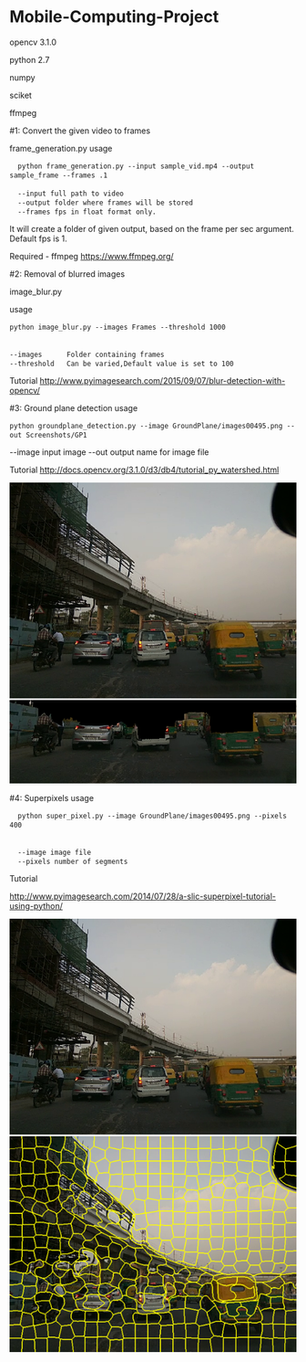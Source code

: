 # Mobile-Computing-Project

opencv 3.1.0

python 2.7

numpy

sciket

ffmpeg


#1: Convert the given video to frames 

frame_generation.py
usage

      python frame_generation.py --input sample_vid.mp4 --output sample_frame --frames .1
      
      --input full path to video
      --output folder where frames will be stored
      --frames fps in float format only.

It will create a folder of given output, based on the frame per sec argument. Default fps is 1.

Required - ffmpeg
https://www.ffmpeg.org/

#2: Removal of blurred images

image_blur.py

usage

    python image_blur.py --images Frames --threshold 1000


	--images      Folder containing frames
	--threshold   Can be varied,Default value is set to 100

Tutorial 
  http://www.pyimagesearch.com/2015/09/07/blur-detection-with-opencv/


#3: Ground plane detection
usage
	
	python groundplane_detection.py --image GroundPlane/images00495.png --out Screenshots/GP1
  --image input image
  --out output name for image file

Tutorial 
  http://docs.opencv.org/3.1.0/d3/db4/tutorial_py_watershed.html

![alt text](Screenshots/images00495.png "Description goes here")
![alt text](Screenshots/GP1.png "Description goes here")

#4: Superpixels 
usage
      
      python super_pixel.py --image GroundPlane/images00495.png --pixels 400


      --image image file
      --pixels number of segments

Tutorial

http://www.pyimagesearch.com/2014/07/28/a-slic-superpixel-tutorial-using-python/

![alt text](Screenshots/images00495.png "Description goes here")
![alt text](Screenshots/superpixels_400_segments.png "Description goes here")


